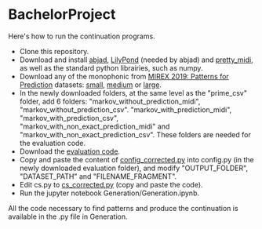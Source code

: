 # BachelorProject

Here's how to run the continuation programs.

- Clone this repository.
- Download and install <a href="https://abjad.github.io/">abjad</a>, <a href="http://lilypond.org">LilyPond</a> (needed by abjad) and <a href="https://github.com/craffel/pretty-midi">pretty_midi</a>, as well as the standard python librairies, such as numpy.
- Download any of the monophonic  from <a href="https://www.music-ir.org/mirex/wiki/2019:Patterns_for_Prediction#Data">MIREX 2019: Patterns for Prediction</a> datasets: <a href="http://tomcollinsresearch.net/research/data/mirex/ppdd/ppdd-sep2018/PPDD-Sep2018_sym_mono_small.zip">small</a>, <a href="http://tomcollinsresearch.net/research/data/mirex/ppdd/ppdd-sep2018/PPDD-Sep2018_sym_mono_medium.zip">medium</a> or <a href="http://tomcollinsresearch.net/research/data/mirex/ppdd/ppdd-sep2018/PPDD-Sep2018_sym_mono_large.zip">large</a>.
- In the newly downloaded folders, at the same level as the "prime_csv" folder, add 6 folders: "markov_without_prediction_midi", "markov_without_prediction_csv". "markov_with_prediction_midi", "markov_with_prediction_csv", "markov_with_non_exact_prediction_midi" and "markov_with_non_exact_prediction_csv". These folders are needed for the evaluation code.
- Download the <a href="https://github.com/BeritJanssen/PatternsForPrediction/tree/mirex2019">evaluation code</a>. 
- Copy and paste the content of [config_corrected.py](Generation/config_corrected.py) into config.py (in the newly downloaded evaluation folder), and modify "OUTPUT_FOLDER", "DATASET_PATH" and "FILENAME_FRAGMENT".
- Edit cs.py to [cs_corrected.py](Generation/cs_corrected.py) (copy and paste the code).
- Run the jupyter notebook Generation/Generation.ipynb.

All the code necessary to find patterns and produce the continuation is available in the .py file in Generation.
